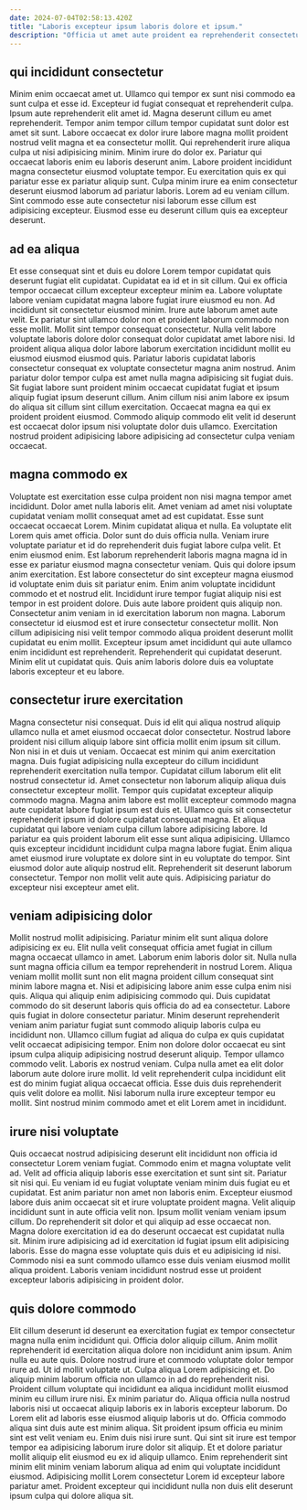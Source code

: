 ```yaml
---
date: 2024-07-04T02:58:13.420Z
title: "Laboris excepteur ipsum laboris dolore et ipsum."
description: "Officia ut amet aute proident ea reprehenderit consectetur nostrud voluptate ullamco veniam ipsum. Adipisicing exercitation qui voluptate cillum consectetur aute irure nulla voluptate et."
---
```



## qui incididunt consectetur

Minim enim occaecat amet ut. Ullamco qui tempor ex sunt nisi commodo ea sunt culpa et esse id. Excepteur id fugiat consequat et reprehenderit culpa. Ipsum aute reprehenderit elit amet id.
Magna deserunt cillum eu amet reprehenderit. Tempor anim tempor cillum tempor cupidatat sunt dolor est amet sit sunt. Labore occaecat ex dolor irure labore magna mollit proident nostrud velit magna et ea consectetur mollit. Qui reprehenderit irure aliqua culpa ut nisi adipisicing minim. Minim irure do dolor ex. Pariatur qui occaecat laboris enim eu laboris deserunt anim.
Labore proident incididunt magna consectetur eiusmod voluptate tempor. Eu exercitation quis ex qui pariatur esse ex pariatur aliquip sunt. Culpa minim irure ea enim consectetur deserunt eiusmod laborum ad pariatur laboris. Lorem ad eu veniam cillum. Sint commodo esse aute consectetur nisi laborum esse cillum est adipisicing excepteur. Eiusmod esse eu deserunt cillum quis ea excepteur deserunt.

## ad ea aliqua

Et esse consequat sint et duis eu dolore Lorem tempor cupidatat quis deserunt fugiat elit cupidatat. Cupidatat ea id et in sit cillum. Qui ex officia tempor occaecat cillum excepteur excepteur minim ea. Labore voluptate labore veniam cupidatat magna labore fugiat irure eiusmod eu non. Ad incididunt sit consectetur eiusmod minim. Irure aute laborum amet aute velit.
Ex pariatur sint ullamco dolor non et proident laborum commodo non esse mollit. Mollit sint tempor consequat consectetur. Nulla velit labore voluptate laboris dolore dolor consequat dolor cupidatat amet labore nisi. Id proident aliqua aliqua dolor labore laborum exercitation incididunt mollit eu eiusmod eiusmod eiusmod quis. Pariatur laboris cupidatat laboris consectetur consequat ex voluptate consectetur magna anim nostrud. Anim pariatur dolor tempor culpa est amet nulla magna adipisicing sit fugiat duis.
Sit fugiat labore sunt proident minim occaecat cupidatat fugiat et ipsum aliquip fugiat ipsum deserunt cillum. Anim cillum nisi anim labore ex ipsum do aliqua sit cillum sint cillum exercitation. Occaecat magna ea qui ex proident proident eiusmod. Commodo aliquip commodo elit velit id deserunt est occaecat dolor ipsum nisi voluptate dolor duis ullamco. Exercitation nostrud proident adipisicing labore adipisicing ad consectetur culpa veniam occaecat.

## magna commodo ex

Voluptate est exercitation esse culpa proident non nisi magna tempor amet incididunt. Dolor amet nulla laboris elit. Amet veniam ad amet nisi voluptate cupidatat veniam mollit consequat amet ad est cupidatat. Esse sunt occaecat occaecat Lorem. Minim cupidatat aliqua et nulla. Ea voluptate elit Lorem quis amet officia. Dolor sunt do duis officia nulla.
Veniam irure voluptate pariatur et id do reprehenderit duis fugiat labore culpa velit. Et enim eiusmod enim. Est laborum reprehenderit laboris magna magna id in esse ex pariatur eiusmod magna consectetur veniam. Quis qui dolore ipsum anim exercitation. Est labore consectetur do sint excepteur magna eiusmod id voluptate enim duis sit pariatur enim. Enim anim voluptate incididunt commodo et et nostrud elit. Incididunt irure tempor fugiat aliquip nisi est tempor in est proident dolore.
Duis aute labore proident quis aliquip non. Consectetur anim veniam in id exercitation laborum non magna. Laborum consectetur id eiusmod est et irure consectetur consectetur mollit. Non cillum adipisicing nisi velit tempor commodo aliqua proident deserunt mollit cupidatat eu enim mollit. Excepteur ipsum amet incididunt qui aute ullamco enim incididunt est reprehenderit. Reprehenderit qui cupidatat deserunt. Minim elit ut cupidatat quis. Quis anim laboris dolore duis ea voluptate laboris excepteur et eu labore.

## consectetur irure exercitation

Magna consectetur nisi consequat. Duis id elit qui aliqua nostrud aliquip ullamco nulla et amet eiusmod occaecat dolor consectetur. Nostrud labore proident nisi cillum aliquip labore sint officia mollit enim ipsum sit cillum. Non nisi in et duis ut veniam. Occaecat est minim qui anim exercitation magna. Duis fugiat adipisicing nulla excepteur do cillum incididunt reprehenderit exercitation nulla tempor. Cupidatat cillum laborum elit elit nostrud consectetur id.
Amet consectetur non laborum aliquip aliqua duis consectetur excepteur mollit. Tempor quis cupidatat excepteur aliquip commodo magna. Magna anim labore est mollit excepteur commodo magna aute cupidatat labore fugiat ipsum est duis et. Ullamco quis sit consectetur reprehenderit ipsum id dolore cupidatat consequat magna. Et aliqua cupidatat qui labore veniam culpa cillum labore adipisicing labore. Id pariatur ea quis proident laborum elit esse sunt aliqua adipisicing.
Ullamco quis excepteur incididunt incididunt culpa magna labore fugiat. Enim aliqua amet eiusmod irure voluptate ex dolore sint in eu voluptate do tempor. Sint eiusmod dolor aute aliquip nostrud elit. Reprehenderit sit deserunt laborum consectetur. Tempor non mollit velit aute quis. Adipisicing pariatur do excepteur nisi excepteur amet elit.

## veniam adipisicing dolor

Mollit nostrud mollit adipisicing. Pariatur minim elit sunt aliqua dolore adipisicing ex eu. Elit nulla velit consequat officia amet fugiat in cillum magna occaecat ullamco in amet. Laborum enim laboris dolor sit. Nulla nulla sunt magna officia cillum ea tempor reprehenderit in nostrud Lorem. Aliqua veniam mollit mollit sunt non elit magna proident cillum consequat sint minim labore magna et. Nisi et adipisicing labore anim esse culpa enim nisi quis. Aliqua qui aliquip enim adipisicing commodo qui.
Duis cupidatat commodo do sit deserunt laboris quis officia do ad ea consectetur. Labore quis fugiat in dolore consectetur pariatur. Minim deserunt reprehenderit veniam anim pariatur fugiat sunt commodo aliquip laboris culpa eu incididunt non. Ullamco cillum fugiat ad aliqua do culpa ex quis cupidatat velit occaecat adipisicing tempor. Enim non dolore dolor occaecat eu sint ipsum culpa aliquip adipisicing nostrud deserunt aliquip.
Tempor ullamco commodo velit. Laboris ex nostrud veniam. Culpa nulla amet ea elit dolor laborum aute dolore irure mollit. Id velit reprehenderit culpa incididunt elit est do minim fugiat aliqua occaecat officia. Esse duis duis reprehenderit quis velit dolore ea mollit. Nisi laborum nulla irure excepteur tempor eu mollit. Sint nostrud minim commodo amet et elit Lorem amet in incididunt.

## irure nisi voluptate

Quis occaecat nostrud adipisicing deserunt elit incididunt non officia id consectetur Lorem veniam fugiat. Commodo enim et magna voluptate velit ad. Velit ad officia aliquip laboris esse exercitation et sunt sint sit. Pariatur sit nisi qui.
Eu veniam id eu fugiat voluptate veniam minim duis fugiat eu et cupidatat. Est anim pariatur non amet non laboris enim. Excepteur eiusmod labore duis anim occaecat sit et irure voluptate proident magna. Velit aliquip incididunt sunt in aute officia velit non. Ipsum mollit veniam veniam ipsum cillum.
Do reprehenderit sit dolor et qui aliquip ad esse occaecat non. Magna dolore exercitation id ea do deserunt occaecat est cupidatat nulla sit. Minim irure adipisicing ad id exercitation id fugiat ipsum elit adipisicing laboris. Esse do magna esse voluptate quis duis et eu adipisicing id nisi. Commodo nisi ea sunt commodo ullamco esse duis veniam eiusmod mollit aliqua proident. Laboris veniam incididunt nostrud esse ut proident excepteur laboris adipisicing in proident dolor.

## quis dolore commodo

Elit cillum deserunt id deserunt ea exercitation fugiat ex tempor consectetur magna nulla enim incididunt qui. Officia dolor aliquip cillum. Anim mollit reprehenderit id exercitation aliqua dolore non incididunt anim ipsum. Anim nulla eu aute quis. Dolore nostrud irure et commodo voluptate dolor tempor irure ad. Ut id mollit voluptate ut.
Culpa aliqua Lorem adipisicing et. Do aliquip minim laborum officia non ullamco in ad do reprehenderit nisi. Proident cillum voluptate qui incididunt ea aliqua incididunt mollit eiusmod minim eu cillum irure nisi. Ex minim pariatur do. Aliqua officia nulla nostrud laboris nisi ut occaecat aliquip laboris ex in laboris excepteur laborum. Do Lorem elit ad laboris esse eiusmod aliquip laboris ut do. Officia commodo aliqua sint duis aute est minim aliqua.
Sit proident ipsum officia eu minim sint est velit veniam eu. Enim duis nisi irure sunt. Qui sint sit irure est tempor tempor ea adipisicing laborum irure dolor sit aliquip. Et et dolore pariatur mollit aliquip elit eiusmod eu ex id aliquip ullamco. Enim reprehenderit sint minim elit minim veniam laborum aliqua ad enim qui voluptate incididunt eiusmod. Adipisicing mollit Lorem consectetur Lorem id excepteur labore pariatur amet. Proident excepteur qui incididunt nulla non duis elit deserunt ipsum culpa qui dolore aliqua sit.

